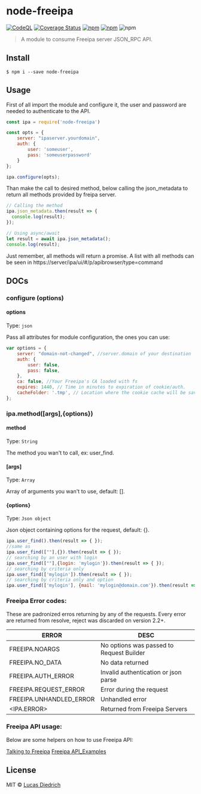 # node-freeipa

[![CodeQL](https://github.com/lucasdiedrich/node-freeipa/actions/workflows/codeql-analysis.yml/badge.svg)](https://github.com/lucasdiedrich/node-freeipa/actions/workflows/codeql-analysis.yml)
[![Coverage Status](https://coveralls.io/repos/github/lucasdiedrich/node-freeipa/badge.svg)](https://coveralls.io/github/lucasdiedrich/node-freeipa)
[![npm](https://img.shields.io/npm/dm/node-freeipa)](https://img.shields.io/npm/dm/node-freeipa)
[![npm](https://img.shields.io/npm/v/node-freeipa)](https://www.npmjs.com/package/node-freeipa)
![npm](https://img.shields.io/npm/l/express.svg)

> A module to consume Freeipa server JSON_RPC API.


## Install

```
$ npm i --save node-freeipa
```

## Usage

First of all import the module and configure it, the user and password are needed to authenticate to the API.
```js
const ipa = require('node-freeipa')

const opts = {
	server: "ipaserver.yourdomain",
	auth: {
		user: 'someuser',
		pass: 'someuserpassword'
	}
};

ipa.configure(opts);
```

Than make the call to desired method, below calling the json_metadata to return all methods provided by freipa server.
```js
// Calling the method
ipa.json_metadata.then(result => {
  console.log(result);
});

// Using async/await
let result = await ipa.json_metadata();
console.log(result);
```

Just remember, all methods will return a promise. A list with all methods can be seen in https://server/ipa/ui/#/p/apibrowser/type=command

## DOCs

### configure (options)

#### options

Type: `json`

Pass all attributes for module configuration, the ones you can use:

```js
var options = {
	server: "domain-not-changed", //server.domain of your destination
	auth: {
		user: false,
		pass: false,
	},
	ca: false, //Your Freeipa's CA loaded with fs
	expires: 1440, // Time in minutes to expiration of cookie/auth.
	cacheFolder: '.tmp', // Location where the cookie cache will be saved. Default: inside node_modules of the app.
};
```

### ipa.method([args],{options})

#### method

Type: `String`

The method you wan't to call, ex: user_find.

#### [args]

Type: `Array`

Array of arguments you wan't to use, default: [].

#### {options}

Type: `Json object`

Json object containing options for the request, default: {}.

```js
ipa.user_find().then(result => { });
//same as
ipa.user_find([""],{}).then(result => { });
// searching by an user with login
ipa.user_find([""],{login: 'mylogin'}).then(result => { });
// searching by criteria only
ipa.user_find(['mylogin']).then(result => { });
// searching by criteria only and option
ipa.user_find(['mylogin'], {mail: 'mylogin@domain.com'}).then(result => { });
```

### Freeipa Error codes:

These are padronized erros returning by any of the requests. Every error are returned from resolve, reject was discarded on version 2.2+.

| ERROR  | DESC
|---|---|
|  FREEIPA.NOARGS | No options was passed to Request Builder  |
|  FREEIPA.NO_DATA | No data returned  |
|  FREEIPA.AUTH_ERROR | Invalid authentication or json parse  |
|  FREEIPA.REQUEST_ERROR | Error during the request  |
|  FREEIPA.UNHANDLED_ERROR | Unhandled error  |
|  <IPA.ERROR> | Returned from Freeipa Servers |

### Freeipa API usage:

Below are some helpers on how to use Freeipa API:

[Talking to Freeipa](https://vda.li/en/posts/2015/05/28/talking-to-freeipa-api-with-sessions/)
[Freeipa API_Examples](https://www.freeipa.org/page/API_Examples)

## License

MIT © [Lucas Diedrich](https://github.com/lucasdiedrich)
